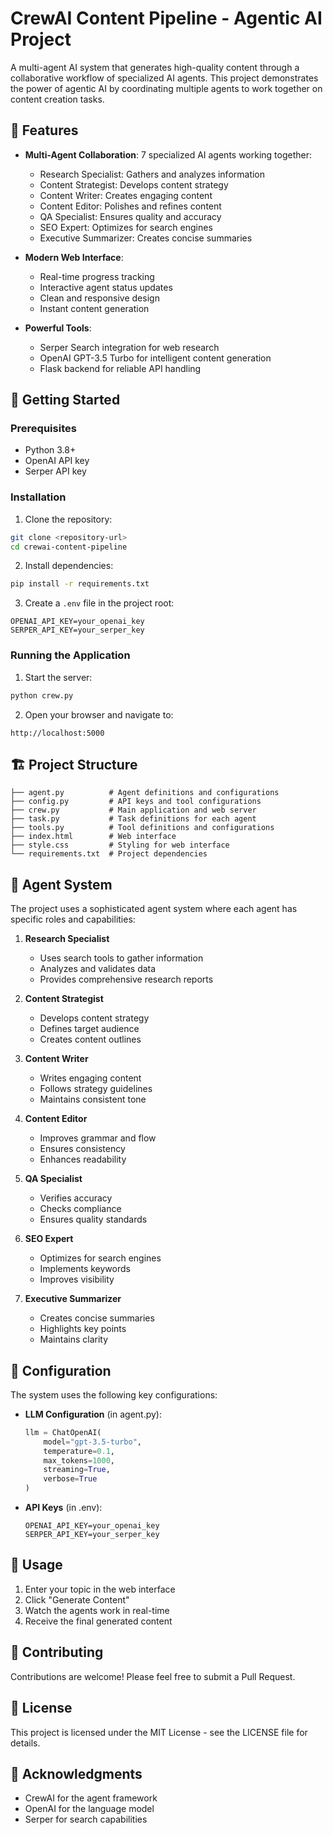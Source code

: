 # CrewAI Content Pipeline - Agentic AI Project

A multi-agent AI system that generates high-quality content through a collaborative workflow of specialized AI agents. This project demonstrates the power of agentic AI by coordinating multiple agents to work together on content creation tasks.

## 🎯 Features

- **Multi-Agent Collaboration**: 7 specialized AI agents working together:
  - Research Specialist: Gathers and analyzes information
  - Content Strategist: Develops content strategy
  - Content Writer: Creates engaging content
  - Content Editor: Polishes and refines content
  - QA Specialist: Ensures quality and accuracy
  - SEO Expert: Optimizes for search engines
  - Executive Summarizer: Creates concise summaries

- **Modern Web Interface**:
  - Real-time progress tracking
  - Interactive agent status updates
  - Clean and responsive design
  - Instant content generation

- **Powerful Tools**:
  - Serper Search integration for web research
  - OpenAI GPT-3.5 Turbo for intelligent content generation
  - Flask backend for reliable API handling

## 🚀 Getting Started

### Prerequisites

- Python 3.8+
- OpenAI API key
- Serper API key

### Installation

1. Clone the repository:
```bash
git clone <repository-url>
cd crewai-content-pipeline
```

2. Install dependencies:
```bash
pip install -r requirements.txt
```

3. Create a `.env` file in the project root:
```
OPENAI_API_KEY=your_openai_key
SERPER_API_KEY=your_serper_key
```

### Running the Application

1. Start the server:
```bash
python crew.py
```

2. Open your browser and navigate to:
```
http://localhost:5000
```

## 🏗️ Project Structure

```
├── agent.py          # Agent definitions and configurations
├── config.py         # API keys and tool configurations
├── crew.py           # Main application and web server
├── task.py           # Task definitions for each agent
├── tools.py          # Tool definitions and configurations
├── index.html        # Web interface
├── style.css         # Styling for web interface
└── requirements.txt  # Project dependencies
```

## 🤖 Agent System

The project uses a sophisticated agent system where each agent has specific roles and capabilities:

1. **Research Specialist**
   - Uses search tools to gather information
   - Analyzes and validates data
   - Provides comprehensive research reports

2. **Content Strategist**
   - Develops content strategy
   - Defines target audience
   - Creates content outlines

3. **Content Writer**
   - Writes engaging content
   - Follows strategy guidelines
   - Maintains consistent tone

4. **Content Editor**
   - Improves grammar and flow
   - Ensures consistency
   - Enhances readability

5. **QA Specialist**
   - Verifies accuracy
   - Checks compliance
   - Ensures quality standards

6. **SEO Expert**
   - Optimizes for search engines
   - Implements keywords
   - Improves visibility

7. **Executive Summarizer**
   - Creates concise summaries
   - Highlights key points
   - Maintains clarity

## 🔧 Configuration

The system uses the following key configurations:

- **LLM Configuration** (in agent.py):
  ```python
  llm = ChatOpenAI(
      model="gpt-3.5-turbo",
      temperature=0.1,
      max_tokens=1000,
      streaming=True,
      verbose=True
  )
  ```

- **API Keys** (in .env):
  ```
  OPENAI_API_KEY=your_openai_key
  SERPER_API_KEY=your_serper_key
  ```

## 📝 Usage

1. Enter your topic in the web interface
2. Click "Generate Content"
3. Watch the agents work in real-time
4. Receive the final generated content

## 🤝 Contributing

Contributions are welcome! Please feel free to submit a Pull Request.

## 📄 License

This project is licensed under the MIT License - see the LICENSE file for details.

## 🙏 Acknowledgments

- CrewAI for the agent framework
- OpenAI for the language model
- Serper for search capabilities
